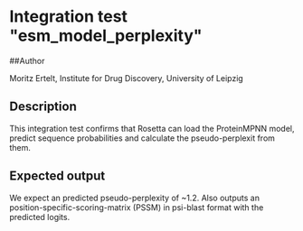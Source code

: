 # Integration test "esm\_model\_perplexity"

##Author

Moritz Ertelt, Institute for Drug Discovery, University of Leipzig

## Description

This integration test confirms that Rosetta can load the ProteinMPNN model, predict sequence probabilities and calculate the pseudo-perplexit from them. 

## Expected output

We expect an predicted pseudo-perplexity of ~1.2. Also outputs an position-specific-scoring-matrix (PSSM) in psi-blast format with the predicted logits.

